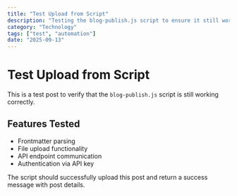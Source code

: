 ```yaml
---
title: "Test Upload from Script"
description: "Testing the blog-publish.js script to ensure it still works"
category: "Technology"
tags: ["test", "automation"]
date: "2025-09-13"
---
```


# Test Upload from Script

This is a test post to verify that the `blog-publish.js` script is still working correctly.

## Features Tested

- Frontmatter parsing
- File upload functionality
- API endpoint communication
- Authentication via API key

The script should successfully upload this post and return a success message with post details.
